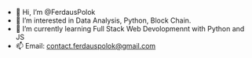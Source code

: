 - 👋 Hi, I’m @FerdausPolok
- 👀 I’m interested in Data Analysis, Python, Block Chain.
- 🌱 I’m currently learning Full Stack Web Devolopmennt with Python and JS 
- 📫 Email: contact.ferdauspolok@gmail.com

<!---
FerdausPolok/FerdausPolok is a ✨ special ✨ repository because its `README.md` (this file) appears on your GitHub profile.
You can click the Preview link to take a look at your changes.
--->

